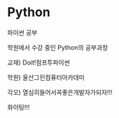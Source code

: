 # Python
파이썬 공부

학원에서 수강 중인 Python의 공부과정 

교재) Doit!점프투파이썬

학원) 울산그린컴퓨터아카데미

각오) 열심히들어서꼭좋은개발자가되자!!! 

화이팅!!!
